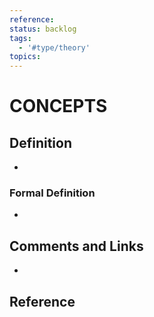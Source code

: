 ```yaml
---
reference:
status: backlog
tags:
  - '#type/theory'
topics:
---
```


# CONCEPTS

## Definition

-

### Formal Definition

-

## Comments and Links

-

## Reference
